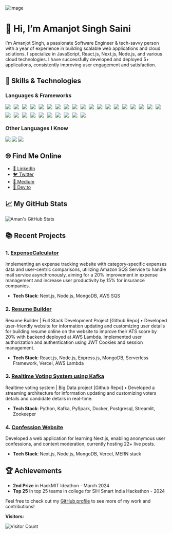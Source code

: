 ![image](https://github.com/user-attachments/assets/0ffde15d-7bbf-4f98-928e-35dcf3a5b866)

# 👋 Hi, I’m Amanjot Singh Saini

I'm Amanjot Singh, a passionate Software Engineer & tech-savvy person with a year of experience in building scalable web applications and cloud solutions. I specialize in JavaScript, React.js, Next.js, Node.js, and various cloud technologies. I have successfully developed and deployed 5+ applications, consistently improving user engagement and satisfaction.
 
## 🚀 Skills & Technologies

### Languages & Frameworks
<div style="display: flex; flex-wrap: wrap; gap: 10px;">
<img src="https://img.shields.io/badge/-JavaScript-eed718?style=flat&logo=javascript&logoColor=ffffff"> 
<img src="https://img.shields.io/badge/-React-000000?style=flat&logo=react&logoColor=00c8ff">
<img src="https://img.shields.io/badge/-Next.js-000000?style=flat&logo=next.js&logoColor=white">
<img src="https://img.shields.io/badge/-React%20Native-61DAFB?style=flat&logo=react&logoColor=black">
<img src="https://img.shields.io/badge/-Node.js-3C873A?style=flat&logo=node.js&logoColor=white">
<img src="https://img.shields.io/badge/-Express.js-787878?style=flat&logo=express&logoColor=white">
<img src="https://img.shields.io/badge/-REST%20API-4A90E2?style=flat&logo=rest&logoColor=white">
<img src="https://img.shields.io/badge/-MongoDB-47A248?style=flat&logo=mongodb&logoColor=white">
<img src="https://img.shields.io/badge/-Redis-DC382D?style=flat&logo=redis&logoColor=white">
<img src="http://img.shields.io/badge/-Git-F1502F?style=flat&logo=git&logoColor=FFFFFF">
<img src="http://img.shields.io/badge/-Github-000000?style=flat&logo=github&logoColor=FFFFFF">
<img src="http://img.shields.io/badge/-VS%20Code-007ACC?style=flat&logo=visual%20studio%20code&logoColor=white">
<img src="http://img.shields.io/badge/-Vercel-black?style=flat&logo=vercel&logoColor=white">
<img src="https://img.shields.io/badge/-AWS-232F3E?style=flat&logo=amazon-aws&logoColor=white">
<img src="http://img.shields.io/badge/-HTML5-E34F26?style=flat&logo=html5&logoColor=white"> 
<img src="http://img.shields.io/badge/-CSS3-1572B6?style=flat&logo=css3&logoColor=white">
<img src="https://img.shields.io/badge/-Tailwind%20CSS-38B2AC?style=flat&logo=tailwind-css&logoColor=white">
<img src="https://img.shields.io/badge/-Bootstrap-563D7C?style=flat&logo=bootstrap&logoColor=white">
<img src="https://img.shields.io/badge/-Sass-CC6699?style=flat&logo=sass&logoColor=ffffff">
<img src="https://img.shields.io/badge/-Cloudinary-3448C5?style=flat&logo=cloudinary&logoColor=white">
<img src="https://img.shields.io/badge/-C++-00599C?style=flat&logo=c%2B%2B&logoColor=white">
<img src="https://img.shields.io/badge/-MERN%20Stack-4DB33D?style=flat&logo=mongodb&logoColor=white">
<img src="https://img.shields.io/badge/-Redux-764ABC?style=flat&logo=redux&logoColor=white">
<img src="https://img.shields.io/badge/-Docker-2496ED?style=flat&logo=docker&logoColor=white">
<img src="https://img.shields.io/badge/-Microservices-FF6C37?style=flat&logo=microservices&logoColor=white">
<img src="https://img.shields.io/badge/-RabbitMQ-FF6600?style=flat&logo=rabbitmq&logoColor=white">
<img src ="https://img.shields.io/badge/Apache%20Airflow-017CEE?style=flat&logo=Apache%20Airflow&logoColor=white">
 <img src="https://img.shields.io/badge/-Tableau-E97627?style=flat&logo=Tableau&logoColor=white">
<img src="https://img.shields.io/badge/Ethereum-3C3C3D?style=flat&logo=Ethereum&logoColor=white">
</div>

### Other Languages I Know
<img src="https://img.shields.io/badge/-C%20&%20C++-659ad2?style=flat&logo=c%2B%2B&logoColor=ffffff"> <img src="https://img.shields.io/badge/-Java-007396?style=flat&logo=java&logoColor=white"> <img src="https://img.shields.io/badge/Python-3.9%20%7C%203.10%20%7C%203.11%20%7C%203.12-blue" >

## 🌐 Find Me Online
- [💼 LinkedIn](https://in.linkedin.com/in/amanjot-saini)
- [🐦 Twitter](https://x.com/AmanjotSaini_)
- [📖 Medium](https://medium.com/@amanjotsingh0908)
- [📖 Dev.to](https://dev.to/amanjotsingh)

## 📈 My GitHub Stats

![Aman's GitHub Stats](https://github-readme-stats.vercel.app/api?username=AmanjotSingh0908&show_icons=true&hide_title=true&hide=prs&count_private=true&hide_border=true&theme=radical)

## 📚 Recent Projects

### 1. [ExpenseCalculator](https://github.com/AmanjotSingh0908/expense-calculator)
Implementing an expense tracking website with category-specific expenses data and user-centric 
comparisons, utilizing Amazon SQS Service to handle mail service asynchronously, aiming for a 20% 
improvement in expense management and increase user productivity by 15% for insurance 
companies.
- **Tech Stack**: Next.js, Node.js, MongoDB, AWS SQS

### 2. [Resume Builder](https://github.com/AmanjotSingh0908/CVBuilder)
Resume Builder | Full Stack Development Project [Github Repo]
• Developed user-friendly website for information updating and customizing user details for building 
resume online on the website to improve their ATS score by 20% with backend deployed at AWS 
Lambda. Implemented user authorization and authentication using JWT Cookies and session
management.

- **Tech Stack**: React.js, Node.js, Express.js, MongoDB, Serverless Framework, Vercel, AWS Lambda

### 3. [Realtime Voting System using Kafka](https://github.com/AmanjotSingh0908/Kafka-Mini-Project-on-Realtime-Voting-Sys.git)
Realtime voting system | Big Data project [Github Repo]
• Developed a streaming architecture for information updating and customizing voters details and candidate details in
real-time.

- **Tech Stack**: Python, Kafka, PySpark, Docker, Postgresql, Streamlit, Zookeeper


### 4. [Confession Website](https://confession-mitwpu.vercel.app/)
Developed a web application for learning Next.js, enabling anonymous user confessions, and 
content moderation, currently hosting 22+ live posts.

- **Tech Stack**: Next.js, Node.js, MongoDB, Vercel, MERN stack 

## 🏆 Achievements

- **2nd Prize** in HackMIT Ideathon - March 2024
- **Top 25** In top 25 teams in college for SIH Smart India Hackathon - 2024


Feel free to check out my [GitHub profile](https://github.com/AmanjotSingh0908) to see more of my work and contributions!

**Visitors:** 

![Visitor Count](https://profile-counter.glitch.me/AmanjotSingh0908/count.svg)



